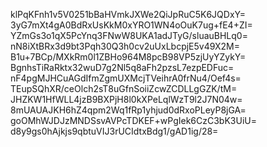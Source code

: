 klPqKFnh1v5V0251bBaHVmkJXWe2QiJpRuC5K6JQDxY=
3yG7mXt4gA0BdRxUsKkM0xYRO1WN4oOuK7ug+fE4+ZI=
YZmGs3o1qX5PcYnq3FNwW8UKA1adJTyG/sluauBHLq0=
nN8iXtBRx3d9bt3Pqh30Q3h0cv2uUxLbcpjE5v49X2M=
B1u+7BCp/MXkRm0l1ZBHo964M8pcB98VP5zjUyYZykY=
BgnhsTiRaRktx32wuD7g2Nl5q8aFh2pzsL7ezpEDFuc=
nF4pgMJHCuAGdIfmZgmUXMcjTVeihrA0frNu4/Oef4s=
TEupSQhXR/ceOlch2sT8uGfnSoiiZcwZCDLLgGZK/tM=
JHZKW1HfWLL4jzB9BXPjH8l0kXPeLqlWzT9l2J7N04w=
8mUAUAJKH6hZ4qpm2Wq1fRp1yhjud0dRxoPLeyP8jGA=
goOMhWJDJzMNDSsvAVPcTDKEF+wPgIek6CzC3bK3UiU=
d8y9gs0hAjkjs9qbtuVIJ3rUCIdtxBdg1/gAD1ig/28=
